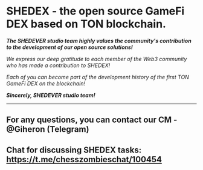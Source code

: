 # SHEDEX - the open source GameFi DEX based on TON blockchain.

***The SHEDEVER studio team highly values the community's contribution to the development of our open source solutions!***

*We express our deep gratitude to each member of the Web3 community who has made a contribution to SHEDEX!*

*Each of you can become part of the development history of the first TON GameFi DEX on the blockchain!*

***Sincerely, SHEDEVER studio team!***

---

## For any questions, you can contact our CM - @Giheron (Telegram)

## Chat for discussing SHEDEX tasks: https://t.me/chesszombieschat/100454
